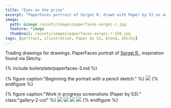 ```yaml
---
title: "Eyes on the prize"
excerpt: "PaperFaces portrait of Sergei R. drawn with Paper by 53 on an iPad."
image: 
  path: &image /assets/images/paperfaces-sergei-r.jpg 
  feature: *image
  thumbnail: /assets/images/paperfaces-sergei-r-150.jpg
tags: [portrait, illustration, Paper by 53, blend, Sktchy]
---
```


Trading drawings for drawings. PaperFaces portrait of [Sergei R.](http://sktchy.com/YRsdZH ), inspiration found via Sktchy.

{% include boilerplate/paperfaces-3.md %}

{% figure caption:"Beginning the portrait with a pencil sketch." %}
[![](/assets/images/paperfaces-sergei-r-process-1-750.jpg)](/assets/images/paperfaces-sergei-r-process-1-lg.jpg)
{% endfigure %}

{% figure caption:"Work in progress screenshots (Paper by 53)." class:"gallery-2-col" %}
[![](/assets/images/paperfaces-sergei-r-process-2-600.jpg)](/assets/images/paperfaces-sergei-r-process-2-lg.jpg)
[![](/assets/images/paperfaces-sergei-r-process-3-600.jpg)](/assets/images/paperfaces-sergei-r-process-3-lg.jpg)
[![](/assets/images/paperfaces-sergei-r-process-4-600.jpg)](/assets/images/paperfaces-sergei-r-process-4-lg.jpg)
[![](/assets/images/paperfaces-sergei-r-process-5-600.jpg)](/assets/images/paperfaces-sergei-r-process-5-lg.jpg)
{% endfigure %}
